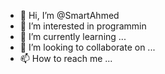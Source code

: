 - 👋 Hi, I’m @SmartAhmed
- 👀 I’m interested in programmin
- 🌱 I’m currently learning ...
- 💞️ I’m looking to collaborate on ...
- 📫 How to reach me ...

<!---
SmartAhmed/SmartAhmed is a ✨ special ✨ repository because its `README.md` (this file) appears on your GitHub profile.
You can click the Preview link to take a look at your changes.
--->
